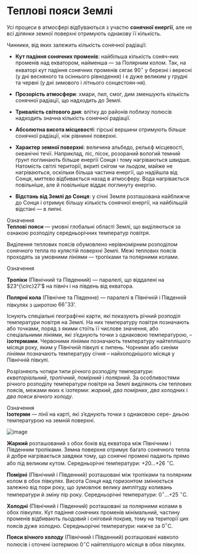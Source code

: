 Теплові пояси Землі
===================

Усі процеси в атмосфері відбуваються з участю **сонячної енергії**, але
не всі ділянки земної поверхні отримують однакову її кількість.

Чинники, від яких залежить кількість сонячної радіації:

-   **Кут падіння сонячних променів**: найбільша кількість соняч-них
    променів над екватором, найменша — за Полярним колом. Так, на
    екваторі кут падіння сонячних променів сягає 90$^{\circ}$ у березні
    і вересні (у дні весняного та осіннього рівнодення) і є дуже великим
    у грудні та червні (у дні зимового і літнього сонцестоян-ня).

-   **Прозорість атмосфери**: хмари, пил, смог, дим зменшують кількість
    сонячної радіації, що надходить до Землі.

-   **Тривалість світового дня**: влітку до районів поблизу полюсів
    надходить значна кількість сонячної радіації.

-   **Абсолютна висота місцевості**: гірські вершини отримують більше
    сонячної радіації, ніж рівнинні поверхні.

-   **Характер земної поверхні**: величина альбедо, рельєф місцевості,
    океанічні течії. Наприклад, ліс, пісок, розораний вологий темний
    ґрунт поглинають більше енергії Сонця і тому нагріваються швидше.
    Натомість світлі території, вкриті снігом чи льодом, майже не
    нагріваються, оскільки більша частина енергії, що надійшла від
    Сонця, миттєво відбивається назад в атмосферу. Вода нагрівається
    повільніше, але й повільніше віддає поглинуту енергію.

-   **Відстань від Землі до Сонця**: у січні Земля розташована найближче
    до Сонця і отримує більшу кількість сонячної енергії, на найбільшій
    відстані — в липні.

<div class="eoz-wrap">
<span class="eoz">Означення</span>
<div class="eoz-text">
<b>Тепловi пояси</b> — умовнi глобальнi областi Землi, що видiляються
за ознакою розподiлу середньорiчних температур повiтря.
</div>
</div>

Виділення теплових поясів обумовлено нерівномірним розподілом сонячного
тепла по кулястій поверхні Землі. Межі теплових поясів проходять за
умовними лініями — тропіками та полярними колами.

<div class="eoz-wrap">
<span class="eoz">Означення</span>
<div class="eoz-text">
<p><b>Тропiки</b> (Пiвнiчний та Пiвденний) — паралелi, що вiддаленi на
$23^{\circ}27’$ на пiвнiч i на пiвдень вiд екватора.</p>

<b>Полярнi кола</b> (Пiвнiчне та Пiвденне) — паралелi в Пiвнiчнiй i
Пiвденнiй пiвкулях з широтою $66^{\circ}33’$.
</div>
</div>

Існують спеціальні географічні карти, які показують річний розподіл
температури повітря на Землі. На них температуру повітря позначають або
точками, поряд з якими стоїть її числове значення, або спеціальними
лініями, які з’єднують точки з однаковою температурою, – **ізотермами**.
Червоними лініями позначають температуру найтеплішого місяця року, яким
у Північній півкулі є липень. Чорними або синіми лініями позначають
температуру січня – найхолоднішого місяця у Північній півкулі.

Розрізняють чотири типи річного розподілу температури: *екваторіальний*,
*тропічний*, *помірний* і *полярний*. За особливостями річного розподілу
температури повітря на Землі виділяють сім теплових поясів, межами яких
є ізотерми: *жаркий*, *два помірних*, *два холодни*х і *два пояси
вічного холоду*.

<div class="eoz-wrap">
<span class="eoz">Означення</span>
<div class="eoz-text">
<b>Iзотерми</b> — лiнiї на картi, якi з’єднують точки з однаковою сере-
дньою температурою на земнiй поверхнi.
</div>
</div>

![image](1)

**Жаркий** розташований з обох боків від екватора між Північним і
Південним тропіками. Земна поверхня отримує багато сонячного тепла й
добре нагрівається завдяки тому, що сонячні промені падають прямо або
під великим кутом. Середньорічні температури: +20...+26 $^{\circ}$С.

**Помірні** (Північний і Південний) розташовані між тропіками та
полярним колом в обох півкулях. Висота Сонця над горизонтом змінюється
залежно від пори року, що зумовлює велику амплітуду коливань температури
й зміну пір року. Середньорічні температури: 0$^{\circ}$...+25
$^{\circ}$С.

**Холодні** (Північний і Південний) розташовані за полярними колами в
обох півкулях. Кут падіння сонячних променів мінімальний, частину
променів відбивають льодовий і сніговий покрив, тому на території цих
поясів дуже холодно. Середньорічні температури: нижче за 0$^{\circ}$С.

**Пояси вічного холоду** (Північний і Південний) розташовані навколо
полюсів і оточені ізотермою 0$^{\circ}$С найтеплішого місяця в обох
півкулях.

